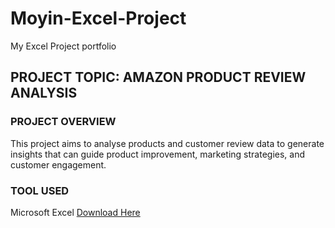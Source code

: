# Moyin-Excel-Project
My Excel Project portfolio

## PROJECT TOPIC: AMAZON PRODUCT REVIEW ANALYSIS
### PROJECT OVERVIEW
This project aims to analyse products and customer review data to generate insights that can guide product improvement, marketing strategies, and customer engagement.

### TOOL USED
Microsoft Excel [Download Here](https://www.microsoft.com/en-us/microsoft-365/excel)

